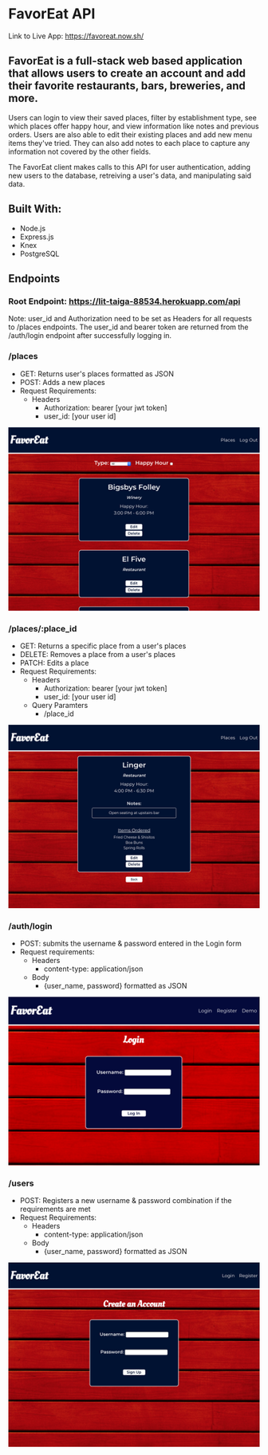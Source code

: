 # FavorEat API

Link to Live App: https://favoreat.now.sh/

## FavorEat is a full-stack web based application that allows users to create an account and add their favorite restaurants, bars, breweries, and more.

 Users can login to view their saved places, filter by establishment type, see which places offer happy hour, and view information like notes and previous orders. Users are also able to edit their existing places and add new menu items they've tried. They can also add notes to each place to capture any information not covered by the other fields. 

The FavorEat client makes calls to this API for user authentication, adding new users to the database, retreiving
a user's data, and manipulating said data.

## Built With:
- Node.js
- Express.js
- Knex
- PostgreSQL

## Endpoints

### Root Endpoint: https://lit-taiga-88534.herokuapp.com/api

Note: user_id and Authorization need to be set as Headers for all requests to /places endpoints. The user_id and bearer token are returned from the /auth/login endpoint after successfully logging in. 

### /places
 - GET: Returns user's places formatted as JSON
 - POST: Adds a new places
 - Request Requirements:
    - Headers
        - Authorization: bearer [your jwt token]
        - user_id: [your user id]

 ![Places List](./src/images/places-list.png)

### /places/:place_id
- GET: Returns a specific place from a user's places
- DELETE: Removes a place from a user's places
- PATCH: Edits a place
- Request Requirements:
    - Headers
        - Authorization: bearer [your jwt token]
        - user_id: [your user id]
    - Query Paramters
        - /place_id

 ![Place Page](./src/images/place-page.png)

### /auth/login
- POST: submits the username & password entered in the Login form
- Request requirements: 
    - Headers
        - content-type: application/json
    - Body
        - {user_name, password} formatted as JSON 

![Place Page](./src/images/login.png)

### /users
- POST: Registers a new username & password combination if the requirements are met
- Request Requirements:
    - Headers
        - content-type: application/json
    - Body
        - {user_name, password} formatted as JSON

 ![Registeration](./src/images/register.png)

